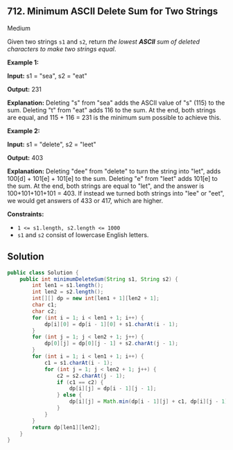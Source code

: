 ## 712\. Minimum ASCII Delete Sum for Two Strings

Medium

Given two strings `s1` and `s2`, return _the lowest **ASCII** sum of deleted characters to make two strings equal_.

**Example 1:**

**Input:** s1 = "sea", s2 = "eat"

**Output:** 231

**Explanation:** Deleting "s" from "sea" adds the ASCII value of "s" (115) to the sum. Deleting "t" from "eat" adds 116 to the sum. At the end, both strings are equal, and 115 + 116 = 231 is the minimum sum possible to achieve this.

**Example 2:**

**Input:** s1 = "delete", s2 = "leet"

**Output:** 403

**Explanation:** Deleting "dee" from "delete" to turn the string into "let", adds 100[d] + 101[e] + 101[e] to the sum. Deleting "e" from "leet" adds 101[e] to the sum. At the end, both strings are equal to "let", and the answer is 100+101+101+101 = 403. If instead we turned both strings into "lee" or "eet", we would get answers of 433 or 417, which are higher.

**Constraints:**

*   `1 <= s1.length, s2.length <= 1000`
*   `s1` and `s2` consist of lowercase English letters.

## Solution

```java
public class Solution {
    public int minimumDeleteSum(String s1, String s2) {
        int len1 = s1.length();
        int len2 = s2.length();
        int[][] dp = new int[len1 + 1][len2 + 1];
        char c1;
        char c2;
        for (int i = 1; i < len1 + 1; i++) {
            dp[i][0] = dp[i - 1][0] + s1.charAt(i - 1);
        }
        for (int j = 1; j < len2 + 1; j++) {
            dp[0][j] = dp[0][j - 1] + s2.charAt(j - 1);
        }
        for (int i = 1; i < len1 + 1; i++) {
            c1 = s1.charAt(i - 1);
            for (int j = 1; j < len2 + 1; j++) {
                c2 = s2.charAt(j - 1);
                if (c1 == c2) {
                    dp[i][j] = dp[i - 1][j - 1];
                } else {
                    dp[i][j] = Math.min(dp[i - 1][j] + c1, dp[i][j - 1] + c2);
                }
            }
        }
        return dp[len1][len2];
    }
}
```